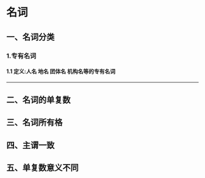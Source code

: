 # 名词
## 一、名词分类
### 1.专有名词
#### 1.1 定义:人名 地名 团体名 机构名等的专有名词
****
## 二、名词的单复数
## 三、名词所有格
## 四、主谓一致
## 五、单复数意义不同